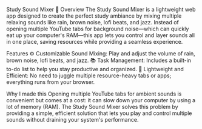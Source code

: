 Study Sound Mixer 🎵
Overview
The Study Sound Mixer is a lightweight web app designed to create the perfect study ambiance by mixing multiple relaxing sounds like rain, brown noise, lofi beats, and jazz. Instead of opening multiple YouTube tabs for background noise—which can quickly eat up your computer's RAM—this app lets you control and layer sounds all in one place, saving resources while providing a seamless experience.

Features
⚙️ Customizable Sound Mixing: Play and adjust the volume of rain, brown noise, lofi beats, and jazz.
📚 Task Management: Includes a built-in to-do list to help you stay productive and organized.
💨 Lightweight and Efficient: No need to juggle multiple resource-heavy tabs or apps; everything runs from your browser.

Why I made this
Opening multiple YouTube tabs for ambient sounds is convenient but comes at a cost: it can slow down your computer by using a lot of memory (RAM). The Study Sound Mixer solves this problem by providing a simple, efficient solution that lets you play and control multiple sounds without draining your system's performance.

